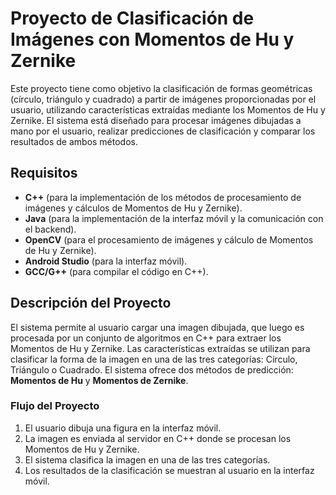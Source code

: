 # Proyecto de Clasificación de Imágenes con Momentos de Hu y Zernike

Este proyecto tiene como objetivo la clasificación de formas geométricas (círculo, triángulo y cuadrado) a partir de imágenes proporcionadas por el usuario, utilizando características extraídas mediante los Momentos de Hu y Zernike. El sistema está diseñado para procesar imágenes dibujadas a mano por el usuario, realizar predicciones de clasificación y comparar los resultados de ambos métodos.

## Requisitos

- **C++** (para la implementación de los métodos de procesamiento de imágenes y cálculos de Momentos de Hu y Zernike).
- **Java** (para la implementación de la interfaz móvil y la comunicación con el backend).
- **OpenCV** (para el procesamiento de imágenes y cálculo de Momentos de Hu y Zernike).
- **Android Studio** (para la interfaz móvil).
- **GCC/G++** (para compilar el código en C++).

## Descripción del Proyecto

El sistema permite al usuario cargar una imagen dibujada, que luego es procesada por un conjunto de algoritmos en C++ para extraer los Momentos de Hu y Zernike. Las características extraídas se utilizan para clasificar la forma de la imagen en una de las tres categorías: Círculo, Triángulo o Cuadrado. El sistema ofrece dos métodos de predicción: **Momentos de Hu** y **Momentos de Zernike**.

### Flujo del Proyecto

1. El usuario dibuja una figura en la interfaz móvil.
2. La imagen es enviada al servidor en C++ donde se procesan los Momentos de Hu y Zernike.
3. El sistema clasifica la imagen en una de las tres categorías.
4. Los resultados de la clasificación se muestran al usuario en la interfaz móvil.

